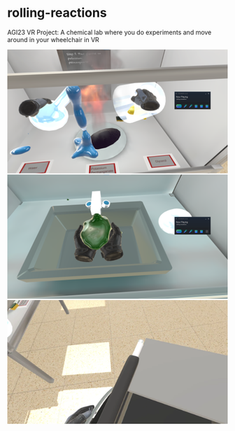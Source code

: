 # rolling-reactions
AGI23 VR Project: A chemical lab where you do experiments and move around in your wheelchair in VR

![](img/experimentin.png)
![](img/washin.png)
![](img/theyseemerollin.png)
